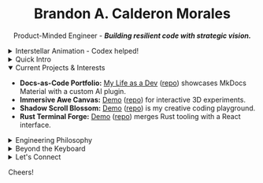 <div align="center">

# Brandon A. Calderon Morales

Product-Minded Engineer - _**Building resilient code with strategic vision.**_

</div>

<details>
<summary>Interstellar Animation - Codex helped!</summary>

A playful SVG solar system built with pure SVG animations:

<p align="center">
  <img src="assets/orbit.svg" alt="Animated solar orbit" style="width:80%;" />
</p>
<p align="center">Curious how it works? Ping me and mention Codex!</p>

</details>

<details>
<summary>Quick Intro</summary>

Once a U.S. Marine managing legal cases, I'm now a self-taught software engineer pursuing a computer science degree. I love turning messy problems into reliable systems and documenting what I learn along the way.

</details>

<details open>
<summary>Current Projects & Interests</summary>

- **Docs-as-Code Portfolio:** [My Life as a Dev](https://ba-calderonmorales.github.io/my-life-as-a-dev/) ([repo](https://github.com/BA-CalderonMorales/my-life-as-a-dev)) showcases MkDocs Material with a custom AI plugin.
- **Immersive Awe Canvas:** [Demo](https://ba-calderonmorales.github.io/immersive-awe-canvas/) ([repo](https://github.com/BA-CalderonMorales/immersive-awe-canvas)) for interactive 3D experiments.
- **Shadow Scroll Blossom:** [Demo](https://ba-calderonmorales.github.io/shadow-scroll-blossom/) ([repo](https://github.com/BA-CalderonMorales/shadow-scroll-blossom)) is my creative coding playground.
- **Rust Terminal Forge:** [Demo](https://ba-calderonmorales.github.io/rust-terminal-forge/) ([repo](https://github.com/BA-CalderonMorales/rust-terminal-forge)) merges Rust tooling with a React interface.

</details>

<details>
<summary>Engineering Philosophy</summary>

- Documentation deserves the same care as code. I version and test it like any other artifact.
- Modernizing legacy systems is a challenge I enjoy – there's satisfaction in making old code new again.
- Code should deliver real value, so I approach problems with a product mindset.

</details>

<details>
<summary>Beyond the Keyboard</summary>

I'm bilingual (English/Spanish), a lifelong learner, and a fan of automating everyday tasks. You'll often find me experimenting with new tooling or helping teammates master their workflows.

</details>

<details>
<summary>Let's Connect</summary>

- Check out my docs site for a deeper dive into my projects and experiments.
- Feel free to connect on [LinkedIn](https://www.linkedin.com/in/brandon-calderon-morales/). Mention GitHub so I know where you found me.
- Open an issue or start a discussion in this repo if you have questions or just want to say hi.

</details>

Cheers!
